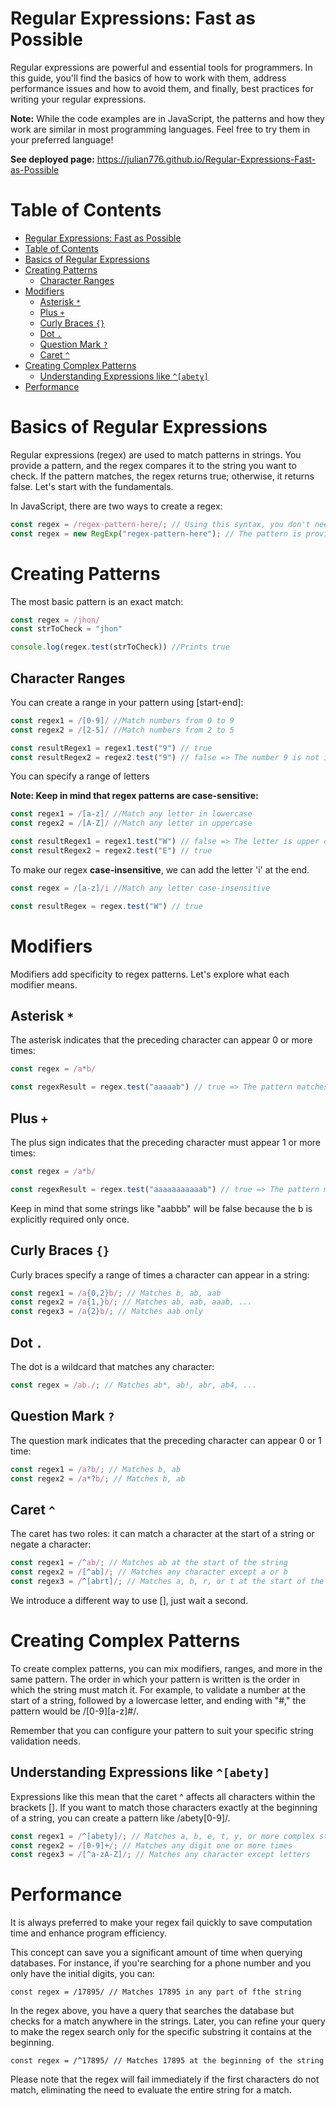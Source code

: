 # Regular Expressions: Fast as Possible

Regular expressions are powerful and essential tools for programmers. In this guide, you'll find the basics of how to work with them, address performance issues and how to avoid them, and finally, best practices for writing your regular expressions.

**Note:** While the code examples are in JavaScript, the patterns and how they work are similar in most programming languages. Feel free to try them in your preferred language!

**See deployed page:** https://julian776.github.io/Regular-Expressions-Fast-as-Possible

# Table of Contents

- [Regular Expressions: Fast as Possible](#regular-expressions-fast-as-possible)
- [Table of Contents](#table-of-contents)
- [Basics of Regular Expressions](#basics-of-regular-expressions)
- [Creating Patterns](#creating-patterns)
  - [Character Ranges](#character-ranges)
- [Modifiers](#modifiers)
  - [Asterisk `*`](#asterisk-)
  - [Plus `+`](#plus-)
  - [Curly Braces `{}`](#curly-braces-)
  - [Dot `.`](#dot-)
  - [Question Mark `?`](#question-mark-)
  - [Caret `^`](#caret-)
- [Creating Complex Patterns](#creating-complex-patterns)
  - [Understanding Expressions like `^[abety]`](#understanding-expressions-like-abety)
- [Performance](#performance)
  
# Basics of Regular Expressions

Regular expressions (regex) are used to match patterns in strings. You provide a pattern, and the regex compares it to the string you want to check. If the pattern matches, the regex returns true; otherwise, it returns false. Let's start with the fundamentals.

In JavaScript, there are two ways to create a regex:

```javascript
const regex = /regex-pattern-here/; // Using this syntax, you don't need quotes.
const regex = new RegExp("regex-pattern-here"); // The pattern is provided as a string.
```

# Creating Patterns

The most basic pattern is an exact match:

```Javascript
const regex = /jhon/
const strToCheck = "jhon"

console.log(regex.test(strToCheck)) //Prints true
```

## Character Ranges

You can create a range in your pattern using [start-end]:

```Javascript
const regex1 = /[0-9]/ //Match numbers from 0 to 9
const regex2 = /[2-5]/ //Match numbers from 2 to 5

const resultRegex1 = regex1.test("9") // true
const resultRegex2 = regex2.test("9") // false => The number 9 is not in range
```
You can specify a range of letters

**Note: Keep in mind that regex patterns are case-sensitive:**

```Javascript
const regex1 = /[a-z]/ //Match any letter in lowercase
const regex2 = /[A-Z]/ //Match any letter in uppercase

const resultRegex1 = regex1.test("W") // false => The letter is upper case and the regex1 checks all letters lower case
const resultRegex2 = regex2.test("E") // true
```

To make our regex **case-insensitive**, we can add the letter 'i' at the end.
```Javascript
const regex = /[a-z]/i //Match any letter case-insensitive

const resultRegex = regex.test("W") // true
```

# Modifiers

Modifiers add specificity to regex patterns. Let's explore what each modifier means.

## Asterisk `*`

The asterisk indicates that the preceding character can appear 0 or more times:

```Javascript
const regex = /a*b/

const regexResult = regex.test("aaaaab") // true => The pattern matches b, ab, aab, aaab, ....aaaaaaaaaaaaaaaaaaab
```

## Plus `+`

The plus sign indicates that the preceding character must appear 1 or more times:

```Javascript
const regex = /a*b/

const regexResult = regex.test("aaaaaaaaaaab") // true => The pattern matches ab, aab, aab, aaaab ... aaaaaaaaaaaaaaaaaaaaab
```
Keep in mind that some strings like "aabbb" will be false because the b is explicitly required only once.

## Curly Braces `{}`

Curly braces specify a range of times a character can appear in a string:

```Javascript
const regex1 = /a{0,2}b/; // Matches b, ab, aab
const regex2 = /a{1,}b/; // Matches ab, aab, aaab, ...
const regex3 = /a{2}b/; // Matches aab only
```

## Dot `.`

The dot is a wildcard that matches any character:

```Javascript
const regex = /ab./; // Matches ab*, ab!, abr, ab4, ...
```

## Question Mark `?`

The question mark indicates that the preceding character can appear 0 or 1 time:

```Javascript
const regex1 = /a?b/; // Matches b, ab
const regex2 = /a*?b/; // Matches b, ab
```

## Caret `^`

The caret has two roles: it can match a character at the start of a string or negate a character:

```Javascript
const regex1 = /^ab/; // Matches ab at the start of the string
const regex2 = /[^ab]/; // Matches any character except a or b
const regex3 = /^[abrt]/; // Matches a, b, r, or t at the start of the string
```

We introduce a different way to use \[\], just wait a second.

# Creating Complex Patterns

To create complex patterns, you can mix modifiers, ranges, and more in the same pattern. The order in which your pattern is written is the order in which the string must match it. For example, to validate a number at the start of a string, followed by a lowercase letter, and ending with "#," the pattern would be /[0-9][a-z]#/.

Remember that you can configure your pattern to suit your specific string validation needs.

## Understanding Expressions like `^[abety]`

Expressions like this mean that the caret ^ affects all characters within the brackets []. If you want to match those characters exactly at the beginning of a string, you can create a pattern like /abety[0-9]/.

```Javascript
const regex1 = /^[abety]/; // Matches a, b, e, t, y, or more complex strings
const regex2 = /[0-9]+/; // Matches any digit one or more times
const regex3 = /[^a-zA-Z]/; // Matches any character except letters
```

# Performance

It is always preferred to make your regex fail quickly to save computation time and enhance program efficiency.

This concept can save you a significant amount of time when querying databases. For instance, if you're searching for a phone number and you only have the initial digits, you can:

```JS
const regex = /17895/ // Matches 17895 in any part of fthe string
```

In the regex above, you have a query that searches the database but checks for a match anywhere in the strings. Later, you can refine your query to make the regex search only for the specific substring it contains at the beginning.

```JS
const regex = /^17895/ // Matches 17895 at the beginning of the string
```

Please note that the regex will fail immediately if the first characters do not match, eliminating the need to evaluate the entire string for a match.
